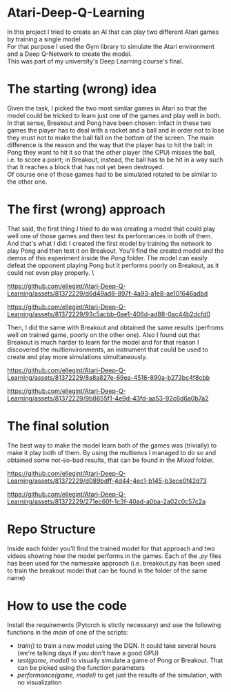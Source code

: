 # Atari-Deep-Q-Learning
In this project I tried to create an AI that can play two different Atari games by training a single model\
For that purpose I used the Gym library to simulate the Atari environment and a Deep Q-Network to create the model.\
This was part of my university's Deep Learning course's final.

# The starting (wrong) idea
Given the task, I picked the two most similar games in Atari so that the model could be tricked to learn just one of the games and play well in both. In that sense, Breakout and Pong have been chosen: infact in these two games the player has to deal with a racket and a ball and in order not to lose they must not to make the ball fall on the bottom of the screen. The main difference is the reason and the way that the player has to hit the ball: in Pong they want to hit it so that the other player (the CPU) misses the ball, i.e. to score a point; in Breakout, instead, the ball has to be hit in a way such that it reaches a block that has not yet been destroyed.\
Of course one of those games had to be simulated rotated to be similar to the other one.

# The first (wrong) approach
That said, the first thing I tried to do was creating a model that could play well one of those games and then test its performances in both of them.
And that's what I did: I created the first model by training the network to play Pong and then test it on Breakout. You'll find the created model and the demos of this experiment inside the _Pong_ folder. The model can easily defeat the opponent playing Pong but it performs poorly on Breakout, as it could not even play properly. \

https://github.com/ellegint/Atari-Deep-Q-Learning/assets/81372229/d6d49ad8-897f-4a93-a1e8-ae101646adbd

https://github.com/ellegint/Atari-Deep-Q-Learning/assets/81372229/93c5acbb-0ae1-406d-ad88-0ac44b2dcfd0

Then, I did the same with Breakout and obtained the same results (perfroms well on trained game, poorly on the other one). Also I found out that Breakout is much harder to learn for the model and for that reason I discovered the multienvironments, an instrument that could be used to create and play more simulations simultaneously.

https://github.com/ellegint/Atari-Deep-Q-Learning/assets/81372229/8a8a827e-69ea-4516-890a-b273bc4f8cbb

https://github.com/ellegint/Atari-Deep-Q-Learning/assets/81372229/9b8655f1-4e9d-43fd-aa53-92c6d6a0b7a2

# The final solution
The best way to make the model learn both of the games was (trivially) to make it play both of them. By using the multienvs I managed to do so and obtained some not-so-bad results, that can be found in the _Mixed_ folder.

https://github.com/ellegint/Atari-Deep-Q-Learning/assets/81372229/d089bdff-4d44-4ec1-b145-b3ece0f42d73

https://github.com/ellegint/Atari-Deep-Q-Learning/assets/81372229/271ec60f-1c3f-40ad-a0ba-2a02c0c57c2a

# Repo Structure
Inside each folder you'll find the trained model for that approach and two videos showing how the model performs in the games.
Each of the _.py_ files has been used for the namesake approach (i.e. breakout.py has been used to train the breakout model that can be found in the folder of the same name) 

# How to use the code
Install the requirements (Pytorch is stictly necessary) and use the following functions in the _main_ of one of the scripts:
+ _train()_ to train a new model using the DQN. It could take several hours (we're talking days if you don't have a good GPU)
+ _test(game, model)_ to visually simulate a game of Pong or Breakout. That can be picked using the function parameters
+ _performance(game, model)_ to get just the results of the simulation, with no visualization
